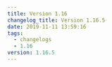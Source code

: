 ```yaml
---
title: Version 1.16
changelog_title: Version 1.16.5
date: 2019-11-11 13:59:16
tags:
  - changelogs
  - 1.16
version: 1.16.5
---
```


<script src="https://gist.github.com/spinnaker-release/12f98139a3cb3a126bfe3cfce44ebc69.js"/>
